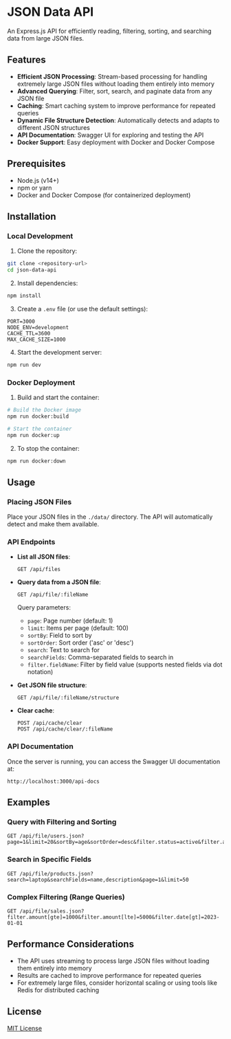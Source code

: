 # JSON Data API

An Express.js API for efficiently reading, filtering, sorting, and searching data from large JSON files.

## Features

- **Efficient JSON Processing**: Stream-based processing for handling extremely large JSON files without loading them entirely into memory
- **Advanced Querying**: Filter, sort, search, and paginate data from any JSON file
- **Caching**: Smart caching system to improve performance for repeated queries
- **Dynamic File Structure Detection**: Automatically detects and adapts to different JSON structures
- **API Documentation**: Swagger UI for exploring and testing the API
- **Docker Support**: Easy deployment with Docker and Docker Compose

## Prerequisites

- Node.js (v14+)
- npm or yarn
- Docker and Docker Compose (for containerized deployment)

## Installation

### Local Development

1. Clone the repository:

```bash
git clone <repository-url>
cd json-data-api
```

2. Install dependencies:

```bash
npm install
```

3. Create a `.env` file (or use the default settings):

```
PORT=3000
NODE_ENV=development
CACHE_TTL=3600
MAX_CACHE_SIZE=1000
```

4. Start the development server:

```bash
npm run dev
```

### Docker Deployment

1. Build and start the container:

```bash
# Build the Docker image
npm run docker:build

# Start the container
npm run docker:up
```

2. To stop the container:

```bash
npm run docker:down
```

## Usage

### Placing JSON Files

Place your JSON files in the `./data/` directory. The API will automatically detect and make them available.

### API Endpoints

- **List all JSON files**:
  ```
  GET /api/files
  ```

- **Query data from a JSON file**:
  ```
  GET /api/file/:fileName
  ```
  Query parameters:
  - `page`: Page number (default: 1)
  - `limit`: Items per page (default: 100)
  - `sortBy`: Field to sort by
  - `sortOrder`: Sort order ('asc' or 'desc')
  - `search`: Text to search for
  - `searchFields`: Comma-separated fields to search in
  - `filter.fieldName`: Filter by field value (supports nested fields via dot notation)

- **Get JSON file structure**:
  ```
  GET /api/file/:fileName/structure
  ```

- **Clear cache**:
  ```
  POST /api/cache/clear
  POST /api/cache/clear/:fileName
  ```

### API Documentation

Once the server is running, you can access the Swagger UI documentation at:

```
http://localhost:3000/api-docs
```

## Examples

### Query with Filtering and Sorting

```
GET /api/file/users.json?page=1&limit=20&sortBy=age&sortOrder=desc&filter.status=active&filter.age[gte]=18
```

### Search in Specific Fields

```
GET /api/file/products.json?search=laptop&searchFields=name,description&page=1&limit=50
```

### Complex Filtering (Range Queries)

```
GET /api/file/sales.json?filter.amount[gte]=1000&filter.amount[lte]=5000&filter.date[gt]=2023-01-01
```

## Performance Considerations

- The API uses streaming to process large JSON files without loading them entirely into memory
- Results are cached to improve performance for repeated queries
- For extremely large files, consider horizontal scaling or using tools like Redis for distributed caching

## License

[MIT License](LICENSE)
